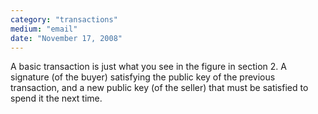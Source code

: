 ```yaml
---
category: "transactions"
medium: "email"
date: "November 17, 2008"
---
```

A basic transaction is just what you see in the figure in section 2. A signature (of the buyer) satisfying the public key of the previous transaction, and a new public key (of the seller) that must be satisfied to spend it the next time.